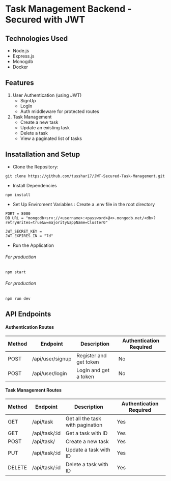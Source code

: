 # Task Management Backend - Secured with JWT

## Technologies Used

- Node.js
- Express.js
- Monogdb
- Docker

## Features

1. User Authentication (using JWT)
   - SignUp
   - LogIn
   - Auth middleware for protected routes
2. Task Management
   - Create a new task
   - Update an existing task
   - Delete a task
   - View a paginated list of tasks

## Insatallation and Setup

- Clone the Repository:

```
git clone https://github.com/tusshar17/JWT-Secured-Task-Management.git
```

- Install Dependencies

```
npm install
```

- Set Up Enviroment Variables : Create a .env file in the root directory

```
PORT = 8000
DB_URL = "mongodb+srv://<username>:<password>@<>.mongodb.net/<db>?retryWrites=true&w=majority&appName=Cluster0"

JWT_SECRET_KEY =
JWT_EXPIRES_IN = "7d"
```

- Run the Application

###### For production

```
npm start
```

###### For production

```
npm run dev
```

## API Endpoints

#### Authentication Routes

| Method | Endpoint         | Description            | Authentication Required |
| ------ | ---------------- | ---------------------- | ----------------------- |
| POST   | /api/user/signup | Register and get token | No                      |
| POST   | /api/user/login  | LogIn and get a token  | No                      |

#### Task Management Routes

| Method | Endpoint      | Description                      | Authentication Required |
| ------ | ------------- | -------------------------------- | ----------------------- |
| GET    | /api/task     | Get all the task with pagination | Yes                     |
| GET    | /api/task/:id | Get a task with ID               | Yes                     |
| POST   | /api/task/    | Create a new task                | Yes                     |
| PUT    | /api/task/:id | Update a task with ID            | Yes                     |
| DELETE | /api/task/:id | Delete a task with ID            | Yes                     |
